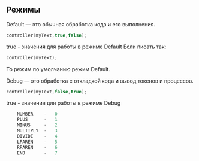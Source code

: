 ## Режимы
Default — это обычная обработка кода и его выполнения.
```cpp
controller(myText,true,false);
```
true - значения для работы в режиме Default 
Если писать так:
```cpp
controller(myText);
```
То режим по умолчанию режим Default.

Debug — это обработка с откладкой кода и вывод токенов и процессов.
```cpp
controller(myText,false,true);
```
true - значения для работы в режиме Debug 


``` cpp
    NUMBER    -   0
    PLUS      -   1
    MINUS     -   2
    MULTIPLY  -   3
    DIVIDE    -   4
    LPAREN    -   5
    RPAREN    -   6
    END       -   7
```
